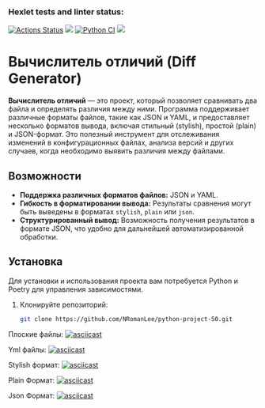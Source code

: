 ### Hexlet tests and linter status:
[![Actions Status](https://github.com/NRomanLee/python-project-50/actions/workflows/hexlet-check.yml/badge.svg)](https://github.com/NRomanLee/python-project-50/actions)
<a href="https://codeclimate.com/github/NRomanLee/python-project-50/maintainability"><img src="https://api.codeclimate.com/v1/badges/6495aab454c861a65a94/maintainability" /></a>
[![Python CI](https://github.com/NRomanLee/python-project-50/actions/workflows/pyci.yml/badge.svg)](https://github.com/NRomanLee/python-project-50/actions/workflows/pyci.yml)
<a href="https://codeclimate.com/github/NRomanLee/python-project-50/test_coverage"><img src="https://api.codeclimate.com/v1/badges/6495aab454c861a65a94/test_coverage" /></a>

# Вычислитель отличий (Diff Generator)

**Вычислитель отличий** — это проект, который позволяет сравнивать два файла и определять различия между ними. Программа поддерживает различные форматы файлов, такие как JSON и YAML, и предоставляет несколько форматов вывода, включая стильный (stylish), простой (plain) и JSON-формат. Это полезный инструмент для отслеживания изменений в конфигурационных файлах, анализа версий и других случаев, когда необходимо выявить различия между файлами.

## Возможности
- **Поддержка различных форматов файлов:** JSON и YAML.
- **Гибкость в форматировании вывода:** Результаты сравнения могут быть выведены в форматах `stylish`, `plain` или `json`.
- **Структурированный вывод:** Возможность получения результатов в формате JSON, что удобно для дальнейшей автоматизированной обработки.

## Установка

Для установки и использования проекта вам потребуется Python и Poetry для управления зависимостями.

1. Клонируйте репозиторий:

   ```bash
   git clone https://github.com/NRomanLee/python-project-50.git


Плоские файлы:
[![asciicast](https://asciinema.org/a/9B0zJbgxLmUzB1HFD4k2yUE1j.svg)](https://asciinema.org/a/9B0zJbgxLmUzB1HFD4k2yUE1j)


Yml файлы:
[![asciicast](https://asciinema.org/a/PleNxzCaotuwXVrRgdoTY4Zqe.svg)](https://asciinema.org/a/PleNxzCaotuwXVrRgdoTY4Zqe)

Stylish формат:
[![asciicast](https://asciinema.org/a/lsta76qOgZ0EATi7nW2uE5qFW.svg)](https://asciinema.org/a/lsta76qOgZ0EATi7nW2uE5qFW)

Plain Формат:
[![asciicast](https://asciinema.org/a/Ob0RpjMaQLjR2p1KbNQlrFcg2.svg)](https://asciinema.org/a/Ob0RpjMaQLjR2p1KbNQlrFcg2)

Json Формат:
[![asciicast](https://asciinema.org/a/MdmHRD5LZsFevRjgr6GWlbx6E.svg)](https://asciinema.org/a/MdmHRD5LZsFevRjgr6GWlbx6E)